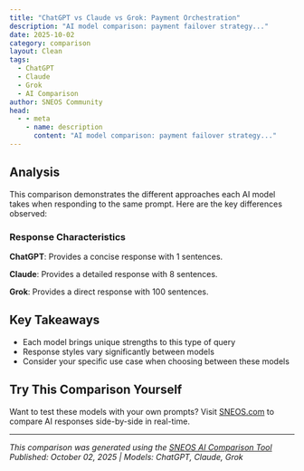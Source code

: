 ```yaml
---
title: "ChatGPT vs Claude vs Grok: Payment Orchestration"
description: "AI model comparison: payment failover strategy..."
date: 2025-10-02
category: comparison
layout: Clean
tags:
  - ChatGPT
  - Claude
  - Grok
  - AI Comparison
author: SNEOS Community
head:
  - - meta
    - name: description
      content: "AI model comparison: payment failover strategy..."
---
```


<ChatComparison
  title="ChatGPT vs Claude vs Grok: Payment Orchestration"
  prompt="payment failover strategy"
  :responses='{
    "ChatGPT": "Error calling OpenAI API.",
    "Claude": "# Payment Failover Strategy\n\nA robust payment failover strategy ensures business continuity when payment systems experience issues. Here\u0027s a comprehensive approach:\n\n## Core Components\n\n### 1. **Multi-Provider Setup**\n- **Primary Provider**: Main payment processor\n- **Secondary Providers**: 2-3 backup processors\n- **Emergency Provider**: Simple, reliable fallback option\n\n### 2. **Failover Triggers**\n\u0060\u0060\u0060\n- HTTP timeout (\u003E30 seconds)\n- 5xx server errors\n- Network connectivity issues\n- Decline rate threshold (\u003E10%)\n- Maintenance windows\n- Rate limiting\n\u0060\u0060\u0060\n\n## Implementation Strategy\n\n### Sequential Failover\n\u0060\u0060\u0060python\ndef process_payment(payment_data):\n    providers = [primary_provider, secondary_provider, tertiary_provider]\n    \n    for provider in providers:\n        try:\n            result = provider.charge(payment_data)\n            if result.success:\n                return result\n        except Exception as e:\n            log_failure(provider, e)\n            continue\n    \n    return handle_all_providers_failed()\n\u0060\u0060\u0060\n\n### Smart Routing\n- **Geographic routing**: Route by customer location\n- **Success rate routing**: Use best-performing provider\n- **Cost optimization**: Route to lowest-fee provider\n- **Currency-based**: Match provider to transaction currency\n\n## Monitoring \u0026 Detection\n\n### Health Checks\n- Real-time provider status monitoring\n- Synthetic transaction testing\n- Response time tracking\n- Success rate analytics\n\n### Circuit Breaker Pattern\n\u0060\u0060\u0060\nStates:\n- CLOSED: Normal operation\n- OPEN: Provider temporarily disabled\n- HALF-OPEN: Testing if provider recovered\n\u0060\u0060\u0060\n\n## Recovery Procedures\n\n### 1. **Automatic Recovery**\n- Periodic health checks every 5-10 minutes\n- Gradual traffic restoration (10%, 50%, 100%)\n- Success rate validation before full restoration\n\n### 2. **Manual Recovery**\n- Admin dashboard for provider control\n- Emergency switches\n- Real-time provider status updates\n\n## Best Practices\n\n### Configuration\n- **Timeout settings**: 30 seconds max per attempt\n- **Retry limits**: Maximum 3 attempts per provider\n- **Backoff strategy**: Exponential backoff between retries\n- **Provider prioritization**: Dynamic based on performance\n\n### Data Management\n- **Transaction logging**: Track all attempts and results\n- **State synchronization**: Ensure data consistency\n- **Idempotency**: Prevent duplicate charges\n- **Audit trails**: Complete payment journey tracking\n\n### Communication\n- **Customer notifications**: Transparent status updates\n- **Staff alerts**: Real-time failure notifications\n- **Status pages**: Public system status information\n- **Escalation procedures**: Clear incident response chain\n\n## Risk Mitigation\n\n### Provider Diversification\n- Different technology stacks\n- Various geographic regions\n- Multiple acquiring banks\n- Diverse payment methods\n\n### Testing Strategy\n- Regular failover testing\n- Load testing under failure conditions\n- End-to-end transaction testing\n- Provider-specific testing scenarios\n\n### Compliance Considerations\n- PCI DSS compliance across all providers\n- Data residency requirements\n- Regional regulation compliance\n- Token vault synchronization\n\n## Key Metrics to Track\n\n- **Failover frequency**: How often failover occurs\n- **Recovery time**: Time to detect and switch providers\n- **Success rates**: Per-provider performance metrics\n- **Customer impact**: Failed transaction rates\n- **Cost implications**: Fee differences between providers\n\nThis strategy ensures minimal payment disruption while maintaining security and compliance standards.",
    "Grok": "A **payment failover strategy** is a contingency plan designed to ensure that payment processing continues seamlessly in the event of a failure or disruption in the primary payment system. This strategy is critical for businesses that rely on online transactions, as downtime or payment failures can lead to loss of revenue, customer dissatisfaction, and damage to reputation. Below is an explanation of how to design and implement an effective payment failover strategy:\n\n---\n\n### **What is a Payment Failover Strategy?**\nA payment failover strategy involves setting up alternative payment processing mechanisms or systems to take over when the primary payment gateway, processor, or infrastructure fails. Failures can occur due to:\n- Technical issues with the payment gateway (e.g., server downtime).\n- Network connectivity problems.\n- High transaction volumes overwhelming the system.\n- Security breaches or fraud detection triggers.\n- Regional restrictions or compliance issues.\n\nThe goal is to maintain business continuity by rerouting transactions to a backup system with minimal disruption to the user experience.\n\n---\n\n### **Key Components of a Payment Failover Strategy**\n\n1. **Multiple Payment Gateways**:\n   - Integrate with more than one payment gateway provider (e.g., Stripe, PayPal, Adyen, Square).\n   - Use a primary gateway for normal operations and designate secondary gateways for failover.\n   - Ensure that the backup gateways support the same payment methods (credit cards, digital wallets, etc.) and currencies as the primary one.\n\n2. **Load Balancing**:\n   - Distribute transaction traffic across multiple gateways or processors during normal operation to avoid overloading a single system.\n   - Automatically redirect traffic to a backup gateway if the primary one fails or experiences high latency.\n\n3. **Real-Time Monitoring and Alerts**:\n   - Implement monitoring tools to track the performance and availability of payment systems.\n   - Set up alerts for anomalies (e.g., high failure rates, timeouts, or downtime) to detect issues before they impact customers.\n   - Use automated systems to switch to a backup gateway when predefined thresholds are breached.\n\n4. **Dynamic Routing Logic**:\n   - Build intelligent routing rules to determine which gateway to use based on factors like transaction success rates, cost, location, or payment method.\n   - For example, if a transaction fails on the primary gateway due to a declined payment, the system can automatically retry on a secondary gateway.\n\n5. **Redundant Infrastructure**:\n   - Ensure that your payment processing infrastructure (servers, APIs, databases) is hosted in multiple geographic regions or on different cloud providers to avoid single points of failure.\n   - Use Content Delivery Networks (CDNs) or edge computing to reduce latency and improve reliability.\n\n6. **Fallback Payment Methods**:\n   - Offer alternative payment options (e.g., bank transfers, manual invoicing, or cryptocurrency) if online payment gateways fail entirely.\n   - Communicate these options to customers during checkout if automated systems are unavailable.\n\n7. **Transaction Retry Mechanisms**:\n   - Implement logic to retry failed transactions on the same or a different gateway after a short delay.\n   - Ensure retries are limited to avoid frustrating customers or triggering fraud alerts.\n\n8. **Customer Communication**:\n   - Notify customers of any issues or delays in payment processing through in-app messages, emails, or SMS.\n   - Provide clear instructions for alternative payment methods if failover systems are engaged.\n\n---\n\n### **Steps to Implement a Payment Failover Strategy**\n\n1. **Assess Risks and Requirements**:\n   - Identify potential points of failure in your current payment processing system (e.g., gateway, network, server).\n   - Determine the acceptable downtime and transaction failure rates for your business.\n   - Understand your customer base (geographic location, preferred payment methods) to choose compatible backup gateways.\n\n2. **Select Backup Payment Providers**:\n   - Research and onboard multiple payment gateways or processors with overlapping capabilities.\n   - Negotiate contracts and ensure compliance with regulations like PCI DSS for each provider.\n\n3. **Integrate with Payment Orchestration Platforms**:\n   - Use a payment orchestration layer or middleware (e.g., Spreedly, BlueSnap, Checkout.com) to manage multiple gateways and automate failover routing.\n   - These platforms often provide built-in failover logic, analytics, and retry mechanisms.\n\n4. **Test the Failover System**:\n   - Simulate failures (e.g., gateway downtime, declined transactions) to test the effectiveness of your failover strategy.\n   - Measure the impact on user experience, transaction success rates, and system performance.\n\n5. **Document and Train Staff**:\n   - Create a detailed failover plan with step-by-step instructions for manual intervention (if needed).\n   - Train customer support and IT teams to handle payment issues and communicate with customers during disruptions.\n\n6. **Maintain and Update**:\n   - Regularly review and update your failover strategy to account for new payment methods, providers, or regulatory changes.\n   - Monitor the performance of backup systems to ensure they are ready for use.\n\n---\n\n### **Benefits of a Payment Failover Strategy**\n- **Improved Reliability**: Minimizes downtime and ensures transactions are processed even during failures.\n- **Better Customer Experience**: Reduces friction by preventing failed payments and offering alternatives.\n- **Revenue Protection**: Avoids lost sales due to payment system outages.\n- **Scalability**: Handles sudden spikes in transaction volume by distributing load across multiple systems.\n- **Risk Mitigation**: Protects against single points of failure and enhances overall system resilience.\n\n---\n\n### **Challenges to Consider**\n- **Cost**: Maintaining multiple gateways or orchestration platforms can be expensive due to integration fees, transaction costs, and maintenance.\n- **Complexity**: Managing multiple providers and failover logic requires robust technical expertise and infrastructure.\n- **Compliance**: Each payment provider may have different security and regulatory requirements (e.g., PCI DSS, GDPR).\n- **Latency**: Switching to a backup system may introduce delays if not optimized.\n- **User Experience**: Customers may notice inconsistencies if failover systems don\u2019t support the same payment methods or branding.\n\n---\n\n### **Best Practices**\n- Prioritize gateways based on success rates, cost, and geographic coverage.\n- Use A/B testing to experiment with different failover configurations.\n- Maintain transparency with customers by notifying them of payment issues and providing estimated resolution times.\n- Regularly audit and stress-test your failover systems to identify weaknesses.\n- Partner with payment providers that offer built-in redundancy and high availability (HA) features.\n\n---\n\n### **Example Scenario**\nA retail e-commerce platform uses Stripe as its primary payment gateway. During a major sales event, Stripe experiences downtime due to server issues. With a failover strategy in place:\n1. The platform\u2019s payment orchestration system detects the failure through real-time monitoring.\n2. Transactions are automatically rerouted to a secondary gateway, such as PayPal or Adyen.\n3. Customers are notified of a slight delay (if any) but can still complete their purchases.\n4. Once Stripe is back online, the system reverts to the primary gateway without manual intervention.\n\n---\n\nBy implementing a robust payment failover strategy, businesses can ensure continuity, build customer trust, and protect their revenue streams even during unexpected disruptions. If you have a specific use case or payment provider in mind, I can tailor the strategy further!"
  }'
  published-date="11:06"
/>

## Analysis

This comparison demonstrates the different approaches each AI model takes when responding to the same prompt. Here are the key differences observed:

### Response Characteristics

**ChatGPT**: Provides a concise response with 1 sentences. 

**Claude**: Provides a detailed response with 8 sentences. 

**Grok**: Provides a direct response with 100 sentences. 

## Key Takeaways

- Each model brings unique strengths to this type of query
- Response styles vary significantly between models
- Consider your specific use case when choosing between these models

## Try This Comparison Yourself

Want to test these models with your own prompts? Visit [SNEOS.com](https://sneos.com) to compare AI responses side-by-side in real-time.

---

*This comparison was generated using the [SNEOS AI Comparison Tool](https://sneos.com)*
*Published: October 02, 2025 | Models: ChatGPT, Claude, Grok*
